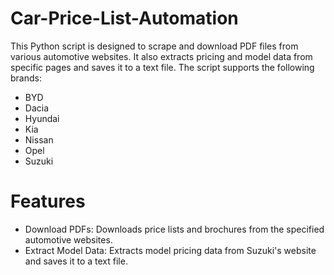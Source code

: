 # Car-Price-List-Automation
This Python script is designed to scrape and download PDF files from various automotive websites. It also extracts pricing and model data from specific pages and saves it to a text file. The script supports the following brands:
 
  - BYD
  - Dacia
  - Hyundai
  - Kia
  - Nissan
  - Opel
  - Suzuki
 
# Features
 
- Download PDFs: Downloads price lists and brochures from the specified automotive websites.
- Extract Model Data: Extracts model pricing data from Suzuki's website and saves it to a text file.

